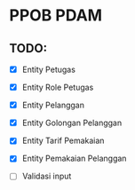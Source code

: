 # PPOB PDAM

## TODO:

- [x] Entity Petugas
- [x] Entity Role Petugas

- [x] Entity Pelanggan
- [x] Entity Golongan Pelanggan
- [x] Entity Tarif Pemakaian
- [x] Entity Pemakaian Pelanggan

- [ ] Validasi input
